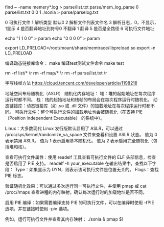 find ~ -name memery*.log > parse/list.txt
parse/mem_log_parse 0 parse/list.txt 0 0 1 ./sonia > parse/parselog.txt

0   可执行文件
1   解析类型 默认0
2   解析文件列表文件名
3   解析日志，0，不显示，1显示
4  是否翻译地址到符号0 不翻译  1 翻译
5  是否是全路径
6  可执行文件地址

echo "1 1 0 0" > param
echo "0 0 0 0" > param

export LD_PRELOAD=/root/mount/share/memtrace/libpreload.so
export -n LD_PRELOAD


编译动态链接库命令：
make
编译test测试文件命令
make test


rm -rf list/*  \r
rm -rf map/* \r
rm -rf parse/list.txt \r



字写栈帧方法
https://cloud.tencent.com/developer/article/1198218

地址空间布局随机化（ASLR）
随机化内存地址：
堆：堆的起始地址在每次程序运行时都不同。
栈：栈的起始地址和栈帧的布局会在每次程序运行时随机化。
动态链接库：动态链接库（如 .so 或 .dll 文件）的加载地址在每次程序运行时都不同。
可执行文件：整个可执行文件的加载地址也会被随机化（在支持 PIE（Position Independent Executable） 的系统中）。

Linux：大多数现代 Linux 发行版默认启用了 ASLR，可以通过 /proc/sys/kernel/randomize_va_space 文件来查看和设置 ASLR 状态。
值为 0 表示禁用 ASLR。
值为 1 表示启用基本随机化。
值为 2 表示启用完全随机化（包括堆和栈）。

查看可执行文件属性：使用 readelf 工具查看可执行文件的 ELF 头部信息，检查是否启用了 PIE 支持。
readelf -h your_executable
在输出结果中，查找以下字段：
Type：如果显示为 DYN，则表示该可执行文件是位置无关的。
Flags：查找 PIE 标志。

验证随机化效果：可以通过多次运行同一可执行文件，并使用 pmap 或 cat /proc/<pid>/maps 查看进程的内存映射，确认每次运行时的加载地址是否不同。

启用 PIE 编译：如果需要编译支持 PIE 的可执行文件，可以在编译时使用 -fPIE 选项，并在链接时使用 -pie 选项。

例如，运行可执行文件并查看其内存映射：
./sonia &
pmap $!